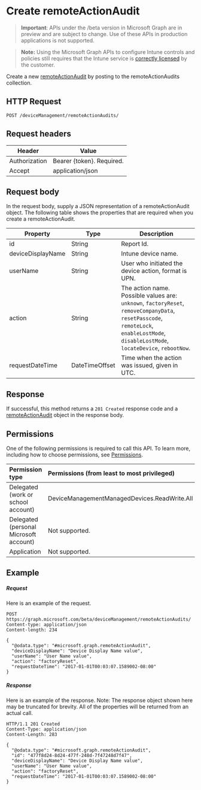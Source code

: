 ﻿# Create remoteActionAudit

> **Important**: APIs under the /beta version in Microsoft Graph are in preview and are subject to change. Use of these APIs in production applications is not supported.

> **Note:** Using the Microsoft Graph APIs to configure Intune controls and policies still requires that the Intune service is [correctly licensed](https://go.microsoft.com/fwlink/?linkid=839381) by the customer.

Create a new [remoteActionAudit](../resources/intune_devices_remoteactionaudit.md) by posting to the remoteActionAudits collection.
## HTTP Request
<!-- {
  "blockType": "ignored"
}
-->
```http
POST /deviceManagement/remoteActionAudits/
```

## Request headers
|Header|Value|
|---|---|
|Authorization|Bearer {token}. Required.|
|Accept|application/json|

## Request body
In the request body, supply a JSON representation of a remoteActionAudit object.
The following table shows the properties that are required when you create a remoteActionAudit.

|Property|Type|Description|
|---|---|---|
|id|String|Report Id.|
|deviceDisplayName|String|Intune device name.|
|userName|String|User who initiated the device action, format is UPN.|
|action|String|The action name. Possible values are: `unknown`, `factoryReset`, `removeCompanyData`, `resetPasscode`, `remoteLock`, `enableLostMode`, `disableLostMode`, `locateDevice`, `rebootNow`.|
|requestDateTime|DateTimeOffset|Time when the action was issued, given in UTC.|

## Response

If successful, this method returns a `201 Created` response code and a [remoteActionAudit](../resources/intune_devices_remoteactionaudit.md) object in the response body.

## Permissions
One of the following permissions is required to call this API. To learn more, including how to choose permissions, see [Permissions](../../../concepts/permissions_reference.md).

|Permission type      | Permissions (from least to most privileged)              | 
|:--------------------|:---------------------------------------------------------| 
|Delegated (work or school account) | DeviceManagementManagedDevices.ReadWrite.All    | 
|Delegated (personal Microsoft account) | Not supported.    | 
|Application | Not supported. | 

## Example

##### Request

Here is an example of the request.
```http
POST https://graph.microsoft.com/beta/deviceManagement/remoteActionAudits/
Content-type: application/json
Content-length: 234

{
  "@odata.type": "#microsoft.graph.remoteActionAudit",
  "deviceDisplayName": "Device Display Name value",
  "userName": "User Name value",
  "action": "factoryReset",
  "requestDateTime": "2017-01-01T00:03:07.1589002-08:00"
}
```

##### Response

Here is an example of the response. Note: The response object shown here may be truncated for brevity. All of the properties will be returned from an actual call.
```http
HTTP/1.1 201 Created
Content-Type: application/json
Content-Length: 283

{
  "@odata.type": "#microsoft.graph.remoteActionAudit",
  "id": "477f8d24-8d24-477f-248d-7f47248d7f47",
  "deviceDisplayName": "Device Display Name value",
  "userName": "User Name value",
  "action": "factoryReset",
  "requestDateTime": "2017-01-01T00:03:07.1589002-08:00"
}
```



